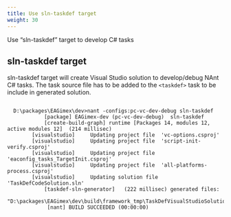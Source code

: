 ```yaml
---
title: Use sln-taskdef target
weight: 30
---
```


Use “sln-taskdef” target to develop C# tasks

<a name="BPSlnTaskdef"></a>
## sln-taskdef target ##

sln-taskdef target will create Visual Studio solution to develop/debug NAnt C# tasks.
The task source file has to be added to the `<taskdef>` task to be include in generated solution.


```

  D:\packages\EAGimex\dev>nant -configs:pc-vc-dev-debug sln-taskdef
            [package] EAGimex-dev (pc-vc-dev-debug)  sln-taskdef
            [create-build-graph] runtime [Packages 14, modules 12, active modules 12]  (214 millisec)
        [visualstudio]     Updating project file  'vc-options.csproj'
        [visualstudio]     Updating project file  'script-init-verify.csproj'
        [visualstudio]     Updating project file  'eaconfig_tasks_TargetInit.csproj'
        [visualstudio]     Updating project file  'all-platforms-process.csproj'
        [visualstudio]     Updating solution file 'TaskDefCodeSolution.sln'
            [taskdef-sln-generator]   (222 millisec) generated files:
                  "D:\packages\EAGimex\dev\build\framework_tmp\TaskDefVisualStudioSolution\TaskDefCodeSolution.sln"
             [nant] BUILD SUCCEEDED (00:00:00)

```
